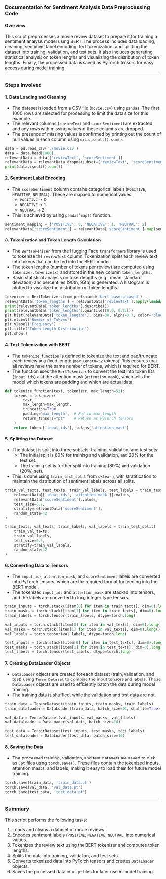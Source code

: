 ### Documentation for Sentiment Analysis Data Preprocessing Code

#### Overview
This script preprocesses a movie review dataset to prepare it for training a sentiment analysis model using BERT. The process includes data loading, cleaning, sentiment label encoding, text tokenization, and splitting the dataset into training, validation, and test sets. It also includes generating statistical analysis on token lengths and visualizing the distribution of token lengths. Finally, the processed data is saved as PyTorch tensors for easy access during model training.

---

### Steps Involved

#### 1. **Data Loading and Cleaning**
- The dataset is loaded from a CSV file (`movie.csv`) using `pandas`. The first 1000 rows are selected for processing to limit the data size for this example.
- The relevant columns (`reviewText` and `scoreSentiment`) are extracted and any rows with missing values in these columns are dropped.
- The presence of missing values is confirmed by printing out the count of null values in each column using `data.isnull().sum()`.

```python
data = pd.read_csv('./movie.csv')
data = data.head(1000)
relevantData = data[['reviewText', 'scoreSentiment']]
relevantData = relevantData.dropna(subset=['reviewText', 'scoreSentiment'])
print(data.isnull().sum())
```

#### 2. **Sentiment Label Encoding**
- The `scoreSentiment` column contains categorical labels (`POSITIVE`, `NEGATIVE`, `NEUTRAL`). These are mapped to numerical values:
  - `POSITIVE` → 0
  - `NEGATIVE` → 1
  - `NEUTRAL` → 2
- This is achieved by using `pandas`' `map()` function.

```python
sentiment_mapping = {'POSITIVE': 0, 'NEGATIVE': 1, 'NEUTRAL': 2}
relevantData['scoreSentiment'] = relevantData['scoreSentiment'].map(sentiment_mapping)
```

#### 3. **Tokenization and Token Length Calculation**
- The `BertTokenizer` from the Hugging Face `transformers` library is used to tokenize the `reviewText` column. Tokenization splits each review text into tokens that can be fed into the BERT model.
- The token lengths (number of tokens per review) are computed using `tokenizer.tokenize(x)` and stored in the new column `token_lengths`.
- Basic statistical analysis on token lengths (e.g., mean, standard deviation) and percentiles (90th, 95th) is generated. A histogram is plotted to visualize the distribution of token lengths.

```python
tokenizer = BertTokenizer.from_pretrained('bert-base-uncased')
relevantData['token_lengths'] = relevantData['reviewText'].apply(lambda x: len(tokenizer.tokenize(x)))
print(relevantData['token_lengths'].describe())
print(relevantData['token_lengths'].quantile([0.9, 0.95]))
plt.hist(relevantData['token_lengths'], bins=30, alpha=0.7, color='blue')
plt.xlabel('Number of Tokens')
plt.ylabel('Frequency')
plt.title('Token Length Distribution')
plt.show()
```

#### 4. **Text Tokenization with BERT**
- The `tokenize_function` is defined to tokenize the text and pad/truncate each review to a fixed length (`max_length=52` tokens). This ensures that all reviews have the same number of tokens, which is required for BERT.
- The function uses the `BertTokenizer` to convert the text into token IDs (`input_ids`) and the attention mask (`attention_mask`), which tells the model which tokens are padding and which are actual data.

```python
def tokenize_function(text, tokenizer, max_length=52):
    tokens = tokenizer(
        text,
        max_length=max_length,
        truncation=True,
        padding='max_length',  # Pad to max_length
        return_tensors="pt"    # Return as PyTorch tensors
    )
    return tokens['input_ids'], tokens['attention_mask']
```

#### 5. **Splitting the Dataset**
- The dataset is split into three subsets: training, validation, and test sets.
  - The initial split is 80% for training and validation, and 20% for the test set.
  - The training set is further split into training (80%) and validation (20%) sets.
- This is done using `train_test_split` from `sklearn`, with stratification to maintain the distribution of sentiment labels across all splits.

```python
train_val_texts, test_texts, train_val_labels, test_labels = train_test_split(
    relevantData[['input_ids', 'attention_mask']].values,
    relevantData['scoreSentiment'].values,
    test_size=0.2,
    stratify=relevantData['scoreSentiment'],
    random_state=42
)

train_texts, val_texts, train_labels, val_labels = train_test_split(
    train_val_texts,
    train_val_labels,
    test_size=0.2,
    stratify=train_val_labels,
    random_state=42
)
```

#### 6. **Converting Data to Tensors**
- The `input_ids`, `attention_mask`, and `scoreSentiment` labels are converted into PyTorch tensors, which are the required format for feeding into the BERT model.
- The tokenized `input_ids` and `attention_mask` are stacked into tensors, and the labels are converted to long integer type tensors.

```python
train_inputs = torch.stack([item[0] for item in train_texts], dim=0).long()
train_masks = torch.stack([item[1] for item in train_texts], dim=0).long()
train_labels = torch.tensor(train_labels, dtype=torch.long)

val_inputs = torch.stack([item[0] for item in val_texts], dim=0).long()
val_masks = torch.stack([item[1] for item in val_texts], dim=0).long()
val_labels = torch.tensor(val_labels, dtype=torch.long)

test_inputs = torch.stack([item[0] for item in test_texts], dim=0).long()
test_masks = torch.stack([item[1] for item in test_texts], dim=0).long()
test_labels = torch.tensor(test_labels, dtype=torch.long)
```

#### 7. **Creating DataLoader Objects**
- `DataLoader` objects are created for each dataset (train, validation, and test) using `TensorDataset` to combine the input tensors and labels. These `DataLoader` objects are used to efficiently batch the data during model training.
- The training data is shuffled, while the validation and test data are not.

```python
train_data = TensorDataset(train_inputs, train_masks, train_labels)
train_dataloader = DataLoader(train_data, batch_size=16, shuffle=True)

val_data = TensorDataset(val_inputs, val_masks, val_labels)
val_dataloader = DataLoader(val_data, batch_size=16)

test_data = TensorDataset(test_inputs, test_masks, test_labels)
test_dataloader = DataLoader(test_data, batch_size=16)
```

#### 8. **Saving the Data**
- The processed training, validation, and test datasets are saved to disk as `.pt` files using `torch.save()`. These files contain the tokenized inputs, attention masks, and labels, making it easy to load them for future model training.

```python
torch.save(train_data, 'train_data.pt')
torch.save(val_data, 'val_data.pt')
torch.save(test_data, 'test_data.pt')
```

---

### Summary
This script performs the following tasks:
1. Loads and cleans a dataset of movie reviews.
2. Encodes sentiment labels (`POSITIVE`, `NEGATIVE`, `NEUTRAL`) into numerical values.
3. Tokenizes the review text using the BERT tokenizer and computes token lengths.
4. Splits the data into training, validation, and test sets.
5. Converts tokenized data into PyTorch tensors and creates `DataLoader` objects.
6. Saves the processed data into `.pt` files for later use in model training.


